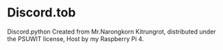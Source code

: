 # Discord.tob
Discord.python 
Created from Mr.Narongkorn Kitrungrot, distributed under the PSUWIT license, Host by my Raspberry Pi 4.


